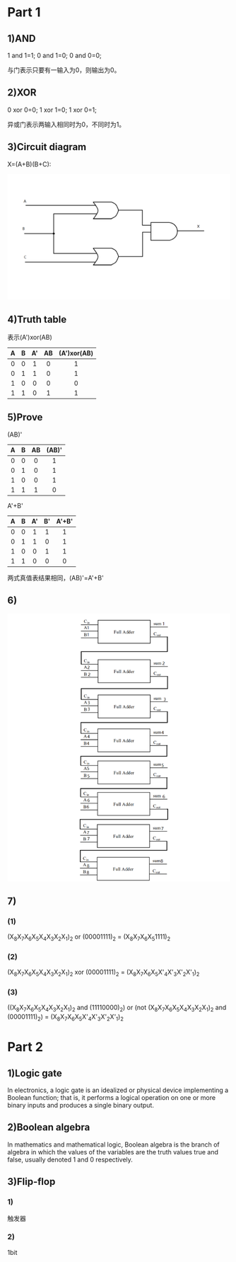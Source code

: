 # Part 1
## 1)AND
1 and 1=1;
0 and 1=0;
0 and 0=0;

与门表示只要有一输入为0，则输出为0。
## 2)XOR
0 xor 0=0;
1 xor 1=0;
1 xor 0=1;

异或门表示两输入相同时为0，不同时为1。
## 3)Circuit diagram 
X=(A+B)(B+C):

![](images/cird.png)
## 4)Truth table
表示(A')xor(AB)

|A|B|A'|AB|(A')xor(AB)|
|:--:|:--:|:--:|:--:|:--:|
|0|0|1|0|1|
|0|1|1|0|1|
|1|0|0|0|0|
|1|1|0|1|1|
## 5)Prove
(AB)'

|A|B|AB|(AB)'|
|:--:|:--:|:--:|:--:|
|0|0|0|1|
|0|1|0|1|
|1|0|0|1|
|1|1|1|0|

A'+B'

|A|B|A'|B'|A'+B'|
|:--:|:--:|:--:|:--:|:--:|
|0|0|1|1|1|
|0|1|1|0|1|
|1|0|0|1|1|
|1|1|0|0|0|

两式真值表结果相同，(AB)'=A'+B'
## 6)
![](images/adder.png)
## 7)
### (1)
(X<sub>8</sub>X<sub>7</sub>X<sub>6</sub>X<sub>5</sub>X<sub>4</sub>X<sub>3</sub>X<sub>2</sub>X<sub>1</sub>)<sub>2</sub> or (00001111)<sub>2</sub> = (X<sub>8</sub>X<sub>7</sub>X<sub>6</sub>X<sub>5</sub>1111)<sub>2</sub>
### (2)
(X<sub>8</sub>X<sub>7</sub>X<sub>6</sub>X<sub>5</sub>X<sub>4</sub>X<sub>3</sub>X<sub>2</sub>X<sub>1</sub>)<sub>2</sub> xor (00001111)<sub>2</sub> = (X<sub>8</sub>X<sub>7</sub>X<sub>6</sub>X<sub>5</sub>X'<sub>4</sub>X'<sub>3</sub>X'<sub>2</sub>X'<sub>1</sub>)<sub>2</sub>
### (3)
((X<sub>8</sub>X<sub>7</sub>X<sub>6</sub>X<sub>5</sub>X<sub>4</sub>X<sub>3</sub>X<sub>2</sub>X<sub>1</sub>)<sub>2</sub> and (11110000)<sub>2</sub>) or (not (X<sub>8</sub>X<sub>7</sub>X<sub>6</sub>X<sub>5</sub>X<sub>4</sub>X<sub>3</sub>X<sub>2</sub>X<sub>1</sub>)<sub>2</sub> and (00001111)<sub>2</sub>) = (X<sub>8</sub>X<sub>7</sub>X<sub>6</sub>X<sub>5</sub>X'<sub>4</sub>X'<sub>3</sub>X'<sub>2</sub>X'<sub>1</sub>)<sub>2</sub>
# Part 2
## 1)Logic gate
In electronics, a logic gate is an idealized or physical device implementing a Boolean function; that is, it performs a logical operation on one or more binary inputs and produces a single binary output.
## 2)Boolean algebra
In mathematics and mathematical logic, Boolean algebra is the branch of algebra in which the values of the variables are the truth values true and false, usually denoted 1 and 0 respectively. 
## 3)Flip-flop
### 1)
触发器
### 2)
1bit 